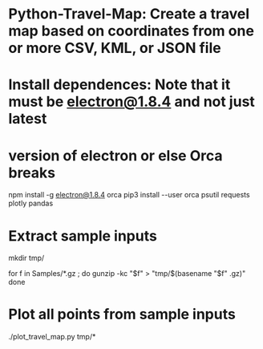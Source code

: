 # Python-Travel-Map: Create a travel map based on coordinates from one or more CSV, KML, or JSON file

# Install dependences: Note that it must be electron@1.8.4 and not just latest
# version of electron or else Orca breaks
npm install -g electron@1.8.4 orca
pip3 install --user orca psutil requests plotly pandas

# Extract sample inputs
mkdir tmp/

for f in Samples/*.gz ; do 
    gunzip -kc "$f" > "tmp/$(basename "$f" .gz)"
done

# Plot all points from sample inputs
./plot_travel_map.py tmp/*
